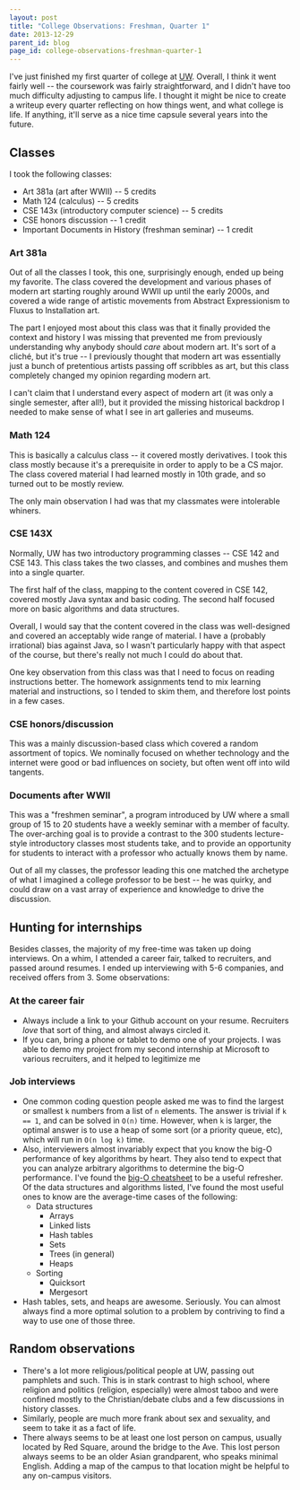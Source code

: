 ```yaml
---
layout: post
title: "College Observations: Freshman, Quarter 1"
date: 2013-12-29
parent_id: blog
page_id: college-observations-freshman-quarter-1
---
```


I've just finished my first quarter of college at [UW](http://www.washington.edu). Overall, I think it went fairly well -- the coursework was fairly straightforward, and I didn't have too much difficulty adjusting to campus life. I thought it might be nice to create a writeup every quarter reflecting on how things went, and what college is life. If anything, it'll serve as a nice time capsule several years into the future.

## Classes

I took the following classes:

* Art 381a (art after WWII) -- 5 credits
* Math 124 (calculus) -- 5 credits
* CSE 143x (introductory computer science) -- 5 credits
* CSE honors discussion -- 1 credit
* Important Documents in History (freshman seminar) -- 1 credit

### Art 381a

Out of all the classes I took, this one, surprisingly enough, ended up being my favorite. The class covered the development and various phases of modern art starting roughly around WWII up until the early 2000s, and covered a wide range of artistic movements from Abstract Expressionism to Fluxus to Installation art.

The part I enjoyed most about this class was that it finally provided the context and history I was missing that prevented me from previously understanding why anybody should *care* about modern art. It's sort of a cliché, but it's true -- I previously thought that modern art was essentially just a bunch of pretentious artists passing off scribbles as art, but this class completely changed my opinion regarding modern art. 

I can't claim that I understand every aspect of modern art (it was only a single semester, after all!), but it provided the missing historical backdrop I needed to make sense of what I see in art galleries and museums.

### Math 124

This is basically a calculus class -- it covered mostly derivatives. I took this class mostly because it's a prerequisite in order to apply to be a CS major. The class covered material I had learned mostly in 10th grade, and so turned out to be mostly review.

The only main observation I had was that my classmates were intolerable whiners.

### CSE 143X

Normally, UW has two introductory programming classes -- CSE 142 and CSE 143. This class takes the two classes, and combines and mushes them into a single quarter. 

The first half of the class, mapping to the content covered in CSE 142, covered mostly Java syntax and basic coding. The second half focused more on basic algorithms and data structures.

Overall, I would say that the content covered in the class was well-designed and covered an acceptably wide range of material. I have a (probably irrational) bias against Java, so I wasn't particularly happy with that aspect of the course, but there's really not much I could do about that.

One key observation from this class was that I need to focus on reading instructions better. The homework assignments tend to mix learning material and instructions, so I tended to skim them, and therefore lost points in a few cases.

### CSE honors/discussion

This was a mainly discussion-based class which covered a random assortment of topics. We nominally focused on whether technology and the internet were good or bad influences on society, but often went off into wild tangents. 

### Documents after WWII

This was a "freshmen seminar", a program introduced by UW where a small group of 15 to 20 students have a weekly seminar with a member of faculty. The over-arching goal is to provide a contrast to the 300 students lecture-style introductory classes most students take, and to provide an opportunity for students to interact with a professor who actually knows them by name.

Out of all my classes, the professor leading this one matched the archetype of what I imagined a college professor to be best -- he was quirky, and could draw on a vast array of experience and knowledge to drive the discussion.

## Hunting for internships

Besides classes, the majority of my free-time was taken up doing interviews. On a whim, I attended a career fair, talked to recruiters, and passed around resumes. I ended up interviewing with 5-6 companies, and received offers from 3. Some observations:

### At the career fair

* Always include a link to your Github account on your resume. Recruiters *love* that sort of thing, and almost always circled it.
* If you can, bring a phone or tablet to demo one of your projects. I was able to demo my project from my second internship at Microsoft to various recruiters, and it helped to legitimize me

### Job interviews

* One common coding question people asked me was to find the largest or smallest `k` numbers from a list of `n` elements. The answer is trivial if `k == 1`, and can be solved in `O(n)` time. However, when `k` is larger, the optimal answer is to use a heap of some sort (or a priority queue, etc), which will run in `O(n log k)` time.
* Also, interviewers almost invariably expect that you know the big-O performance of key algorithms by heart. They also tend to expect that you can analyze arbitrary algorithms to determine the big-O performance. I've found the [big-O cheatsheet](http://bigocheatsheet.com/) to be a useful refresher. Of the data structures and algorithms listed, I've found the most useful ones to know are the average-time cases of the following:
    * Data structures
        * Arrays
        * Linked lists
        * Hash tables
        * Sets
        * Trees (in general)
        * Heaps
    * Sorting
        * Quicksort
        * Mergesort
* Hash tables, sets, and heaps are awesome. Seriously. You can almost always find a more optimal solution to a problem by contriving to find a way to use one of those three.

## Random observations

* There's a lot more religious/political people at UW, passing out pamphlets and such. This is in stark contrast to high school, where religion and politics (religion, especially) were almost taboo and were confined mostly to the Christian/debate clubs and a few discussions in history classes. 
* Similarly, people are much more frank about sex and sexuality, and seem to take it as a fact of life. 
* There always seems to be at least one lost person on campus, usually located by Red Square, around the bridge to the Ave. This lost person always seems to be an older Asian grandparent, who speaks minimal English. Adding a map of the campus to that location might be helpful to any on-campus visitors.